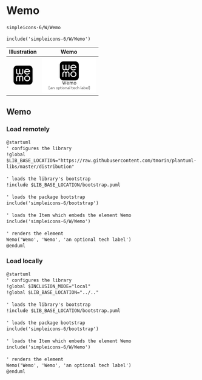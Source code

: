# Wemo


```text
simpleicons-6/W/Wemo
```

```text
include('simpleicons-6/W/Wemo')
```



| Illustration | Wemo |
| :---: | :---: |
| ![illustration for Illustration](../../simpleicons-6/W/Wemo.png) | ![illustration for Wemo](../../simpleicons-6/W/Wemo.Local.png) |




## Wemo

### Load remotely
```plantuml
@startuml
' configures the library
!global $LIB_BASE_LOCATION="https://raw.githubusercontent.com/tmorin/plantuml-libs/master/distribution"

' loads the library's bootstrap
!include $LIB_BASE_LOCATION/bootstrap.puml

' loads the package bootstrap
include('simpleicons-6/bootstrap')

' loads the Item which embeds the element Wemo
include('simpleicons-6/W/Wemo')

' renders the element
Wemo('Wemo', 'Wemo', 'an optional tech label')
@enduml
```

### Load locally
```plantuml
@startuml
' configures the library
!global $INCLUSION_MODE="local"
!global $LIB_BASE_LOCATION="../.."

' loads the library's bootstrap
!include $LIB_BASE_LOCATION/bootstrap.puml

' loads the package bootstrap
include('simpleicons-6/bootstrap')

' loads the Item which embeds the element Wemo
include('simpleicons-6/W/Wemo')

' renders the element
Wemo('Wemo', 'Wemo', 'an optional tech label')
@enduml
```

